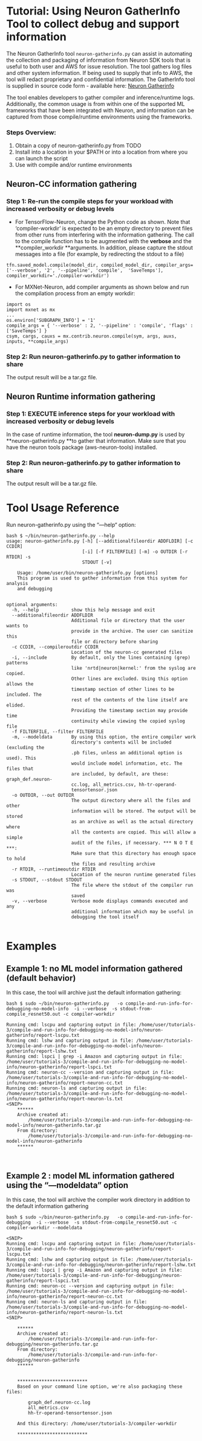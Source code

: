 # Tutorial: Using Neuron GatherInfo Tool to collect debug and support information

The Neuron GatherInfo tool  `neuron-gatherinfo.py`  can assist in automating the collection and packaging of information from Neuron SDK tools that is useful to both user and AWS for issue resolution. The tool gathers log files and other system information. If being used to supply that info to AWS, the tool will redact proprietary and confidential information.
The GatherInfo tool is supplied in source code form - available here: [Neuron Gatherinfo](../../src/neuron-gatherinfo)

The tool enables developers to gather compiler and inference/runtime logs. Additionally, the common usage is from within one of the supported ML frameworks that have been integrated with Neuron, and information can be captured from those compile/runtime environments using the frameworks.

### Steps Overview:

1. Obtain a copy of neuron-gatherinfo.py from TODO<insert github link>
2. Install into a location in your $PATH or into a location from where you can launch the script
3. Use with compile and/or runtime environments

## Neuron-CC information gathering

### Step 1: Re-run the compile steps for your workload with increased verbosity or debug levels

* For TensorFlow-Neuron, change the Python code as shown. Note that  ‘compiler-workdir’ is expected to be an empty directory to prevent files from other runs from interfering with the information gathering. The call to the compile function has to be augmented with the **verbose** and the **compiler_workdir **arguments. In addition, please capture the stdout messages into a file (for example, by redirecting the stdout to a file)

```
tfn.saved_model.compile(model_dir, compiled_model_dir, compiler_args=['--verbose', '2', '--pipeline', 'compile',  'SaveTemps'], compiler_workdir='./compiler-workdir')

```

* For MXNet-Neuron, add compiler arguments as shown below and run the compilation process from an empty workdir:

```
import os
import mxnet as mx
...
os.environ['SUBGRAPH_INFO'] = '1'
compile_args = { '--verbose' : 2, '--pipeline' : 'compile', 'flags' : ['SaveTemps'] }
csym, cargs, cauxs = mx.contrib.neuron.compile(sym, args, auxs, inputs, **compile_args)
```

### Step 2: Run neuron-gatherinfo.py to gather information to share

The output result will be a tar.gz file.

## Neuron Runtime information gathering

### Step 1: EXECUTE  inference steps for your workload with increased verbosity or debug levels

In the case of runtime information, the tool **neuron-dump.py** is used by **neuron-gatherinfo.py **to gather that information. Make sure that you have the neuron tools package (aws-neuron-tools) installed.

### Step 2: Run neuron-gatherinfo.py to gather information to share

The output result will be a tar.gz file.

# Tool Usage Reference

Run neuron-gatherinfo.py using the “—help“ option:

```
bash $ ~/bin/neuron-gatherinfo.py --help
usage: neuron-gatherinfo.py [-h] [--additionalfileordir ADDFLDIR] [-c CCDIR]
                            [-i] [-f FILTERFILE] [-m] -o OUTDIR [-r RTDIR] -s
                            STDOUT [-v]

    Usage: /home/user/bin/neuron-gatherinfo.py [options]
    This program is used to gather information from this system for analysis
    and debugging


optional arguments:
  -h, --help            show this help message and exit
  --additionalfileordir ADDFLDIR
                        Additional file or directory that the user wants to
                        provide in the archive. The user can sanitize this
                        file or directory before sharing
  -c CCDIR, --compileroutdir CCDIR
                        Location of the neuron-cc generated files
  -i, --include         By default, only the lines containing (grep) patterns
                        like 'nrtd|neuron|kernel:' from the syslog are copied.
                        Other lines are excluded. Using this option allows the
                        timestamp section of other lines to be included. The
                        rest of the contents of the line itself are elided.
                        Providing the timestamp section may provide time
                        continuity while viewing the copied syslog file
  -f FILTERFILE, --filter FILTERFILE
  -m, --modeldata       By using this option, the entire compiler work
                        directory's contents will be included (excluding the
                        .pb files, unless an additional option is used). This
                        would include model information, etc. The files that
                        are included, by default, are these: graph_def.neuron-
                        cc.log, all_metrics.csv, hh-tr-operand-
                        tensortensor.json
  -o OUTDIR, --out OUTDIR
                        The output directory where all the files and other
                        information will be stored. The output will be stored
                        as an archive as well as the actual directory where
                        all the contents are copied. This will allow a simple
                        audit of the files, if necessary. *** N O T E ***:
                        Make sure that this directory has enough space to hold
                        the files and resulting archive
  -r RTDIR, --runtimeoutdir RTDIR
                        Location of the neuron runtime generated files
  -s STDOUT, --stdout STDOUT
                        The file where the stdout of the compiler run was
                        saved
  -v, --verbose         Verbose mode displays commands executed and any
                        additional information which may be useful in
                        debugging the tool itself


```

# Examples

## Example 1: no ML model information gathered (default behavior)

In this case, the tool will archive just the default information gathering:

```
bash $ sudo ~/bin/neuron-gatherinfo.py   -o compile-and-run-info-for-debugging-no-model-info  -i --verbose  -s stdout-from-compile_resnet50.out -c compiler-workdir

Running cmd: lscpu and capturing output in file: /home/user/tutorials-3/compile-and-run-info-for-debugging-no-model-info/neuron-gatherinfo/report-lscpu.txt
Running cmd: lshw and capturing output in file: /home/user/tutorials-3/compile-and-run-info-for-debugging-no-model-info/neuron-gatherinfo/report-lshw.txt
Running cmd: lspci | grep -i Amazon and capturing output in file: /home/user/tutorials-3/compile-and-run-info-for-debugging-no-model-info/neuron-gatherinfo/report-lspci.txt
Running cmd: neuron-cc --version and capturing output in file: /home/user/tutorials-3/compile-and-run-info-for-debugging-no-model-info/neuron-gatherinfo/report-neuron-cc.txt
Running cmd: neuron-ls and capturing output in file: /home/user/tutorials-3/compile-and-run-info-for-debugging-no-model-info/neuron-gatherinfo/report-neuron-ls.txt
<SNIP>
    ******
    Archive created at:
        /home/user/tutorials-3/compile-and-run-info-for-debugging-no-model-info/neuron-gatherinfo.tar.gz
    From directory:
        /home/user/tutorials-3/compile-and-run-info-for-debugging-no-model-info/neuron-gatherinfo
    ******



```

##  Example 2 : model ML information gathered  using the “—modeldata” option

In this case, the tool will archive the compiler work directory in addition to the default information gathering

```
bash $ sudo ~/bin/neuron-gatherinfo.py   -o compile-and-run-info-for-debugging  -i --verbose  -s stdout-from-compile_resnet50.out -c compiler-workdir --modeldata

<SNIP>
Running cmd: lscpu and capturing output in file: /home/user/tutorials-3/compile-and-run-info-for-debugging/neuron-gatherinfo/report-lscpu.txt
Running cmd: lshw and capturing output in file: /home/user/tutorials-3/compile-and-run-info-for-debugging/neuron-gatherinfo/report-lshw.txt
Running cmd: lspci | grep -i Amazon and capturing output in file: /home/user/tutorials-3/compile-and-run-info-for-debugging/neuron-gatherinfo/report-lspci.txt
Running cmd: neuron-cc --version and capturing output in file: /home/user/tutorials-3/compile-and-run-info-for-debugging-no-model-info/neuron-gatherinfo/report-neuron-cc.txt
Running cmd: neuron-ls and capturing output in file: /home/user/tutorials-3/compile-and-run-info-for-debugging-no-model-info/neuron-gatherinfo/report-neuron-ls.txt
<SNIP>

    ******
    Archive created at:
        /home/user/tutorials-3/compile-and-run-info-for-debugging/neuron-gatherinfo.tar.gz
    From directory:
        /home/user/tutorials-3/compile-and-run-info-for-debugging/neuron-gatherinfo
    ******


    **************************
    Based on your command line option, we're also packaging these files:

        graph_def.neuron-cc.log
        all_metrics.csv
        hh-tr-operand-tensortensor.json

    And this directory: /home/user/tutorials-3/compiler-workdir

    **************************


```
